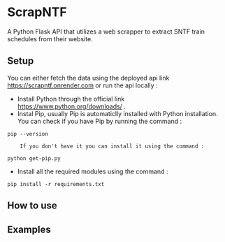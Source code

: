 # ScrapNTF
A Python Flask API that utilizes a web scrapper to extract SNTF train schedules from their website.

## Setup
You can either fetch the data using the deployed api link https://scrapntf.onrender.com or run the api locally :
  * Install Python through the official link https://www.python.org/downloads/ .
  * Instal Pip, usually Pip is automaticlly installed with Python installation.
    You can check if you have Pip by running the command :
  ```
  pip --version
  ```
        If you don't have it you can install it using the command :
  ```
  python get-pip.py
  ```
  *  Install all the required modules using the command :
  ```
  pip install -r requirements.txt
  ```

## How to use


## Examples
